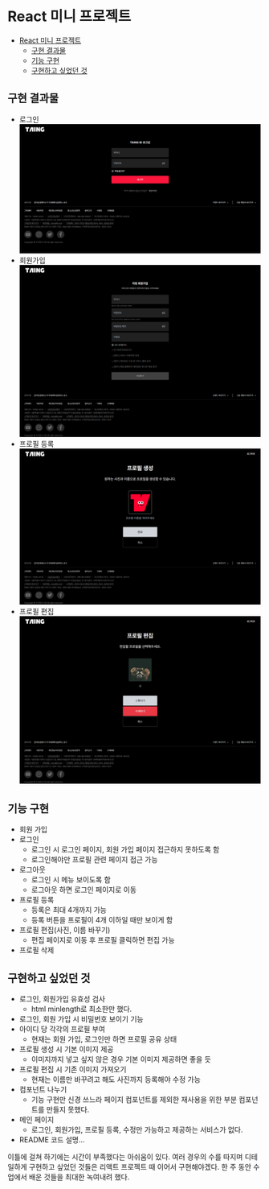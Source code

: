 # React 미니 프로젝트

- [React 미니 프로젝트](#react-미니-프로젝트)
  - [구현 결과물](#구현-결과물)
  - [기능 구현](#기능-구현)
  - [구현하고 싶었던 것](#구현하고-싶었던-것)

## 구현 결과물
- 로그인
![Alt text](./public/로그인.png) 
- 회원가입
![Alt text](./public/회원가입.png)
- 프로필 등록
![Alt text](./public/프로필등록.png)
- 프로필 편집
![Alt text](./public/프로필편집.png)

## 기능 구현
- 회원 가입
- 로그인
  - 로그인 시 로그인 페이지, 회원 가입 페이지 접근하지 못하도록 함
  - 로그인해야만 프로필 관련 페이지 접근 가능
- 로그아웃
  - 로그인 시 메뉴 보이도록 함
  - 로그아웃 하면 로그인 페이지로 이동
- 프로필 등록
  - 등록은 최대 4개까지 가능
  - 등록 버튼을 프로필이 4개 이하일 때만 보이게 함
- 프로필 편집(사진, 이름 바꾸기)
  - 편집 페이지로 이동 후 프로필 클릭하면 편집 가능
- 프로필 삭제

## 구현하고 싶었던 것
- 로그인, 회원가입 유효성 검사
  - html minlength로 최소한만 했다.
- 로그인, 회원 가입 시 비밀번호 보이기 기능
- 아이디 당 각각의 프로필 부여
  - 현재는 회원 가입, 로그인만 하면 프로필 공유 상태
- 프로필 생성 시 기본 이미지 제공
  - 이미지까지 넣고 싶지 않은 경우 기본 이미지 제공하면 좋을 듯
- 프로필 편집 시 기존 이미지 가져오기
  - 현재는 이름만 바꾸려고 해도 사진까지 등록해야 수정 가능
- 컴포넌트 나누기
  - 기능 구현만 신경 쓰느라 페이지 컴포넌트를 제외한 재사용을 위한 부분 컴포넌트를 만들지 못했다.
- 메인 페이지
  - 로그인, 회원가입, 프로필 등록, 수정만 가능하고 제공하는 서비스가 없다.
- README 코드 설명...  

이틀에 걸쳐 하기에는 시간이 부족했다는 아쉬움이 있다. 여러 경우의 수를 따지며 디테일하게 구현하고 싶었던 것들은 리액트 프로젝트 때 이어서 구현해야겠다. 한 주 동안 수업에서 배운 것들을 최대한 녹여내려 했다.